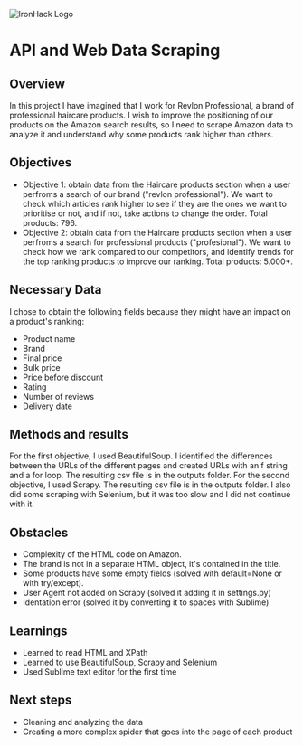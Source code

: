 ![IronHack Logo](https://s3-eu-west-1.amazonaws.com/ih-materials/uploads/upload_d5c5793015fec3be28a63c4fa3dd4d55.png)

# API and Web Data Scraping

## Overview

In this project I have imagined that I work for Revlon Professional, a brand of professional haircare products. 
I wish to improve the positioning of our products on the Amazon search results, so I need to scrape Amazon data to analyze it and understand why some products rank higher than others. 

## Objectives

* Objective 1: obtain data from the Haircare products section when a user perfroms a search of our brand ("revlon professional"). We want to check which articles rank higher to see if they are the ones we want to prioritise or not, and if not, take actions to change the order. Total products: 796.
* Objective 2: obtain data from the Haircare products section when a user perfroms a search for professional products ("profesional"). We want to check how we rank compared to our competitors, and identify trends for the top ranking products to improve our ranking. Total products: 5.000+.

## Necessary Data

I chose to obtain the following fields because they might have an impact on a product's ranking: 
* Product name
* Brand
* Final price
* Bulk price
* Price before discount
* Rating
* Number of reviews
* Delivery date

## Methods and results

For the first objective, I used BeautifulSoup. I identified the differences between the URLs of the different pages and created URLs with an f string and a for loop. The resulting csv file is in the outputs folder. 
For the second objective, I used Scrapy. The resulting csv file is in the outputs folder.
I also did some scraping with Selenium, but it was too slow and I did not continue with it. 

## Obstacles

* Complexity of the HTML code on Amazon.
* The brand is not in a separate HTML object, it's contained in the title.
* Some products have some empty fields (solved with default=None or with try/except).
* User Agent not added on Scrapy (solved it adding it in settings.py)
* Identation error (solved it by converting it to spaces with Sublime)

## Learnings

* Learned to read HTML and XPath
* Learned to use BeautifulSoup, Scrapy and Selenium
* Used Sublime text editor for the first time 

## Next steps

* Cleaning and analyzing the data
* Creating a more complex spider that goes into the page of each product
